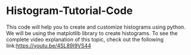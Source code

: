 # Histogram-Tutorial-Code
This code will help you to create and customize histograms using python. 
We will be using the matplotlib library to create histograms. 
To see the complete video explanation of this topic, check out the following link:https://youtu.be/4SL89I9VS44
